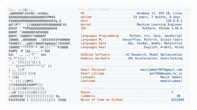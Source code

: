 <picture>
  <source srcset="https://raw.githubusercontent.com/mmazinjameel/mmazinjameel/main/dark_mode.svg?v=1749111285" media="(prefers-color-scheme: dark)">
  <img src="https://raw.githubusercontent.com/mmazinjameel/mmazinjameel/main/light_mode.svg?v=1749111285">
</picture>
